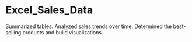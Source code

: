 # Excel_Sales_Data

Summarized tables.
Analyzed sales trends over time.
Determined the best-selling products and build visualizations.
